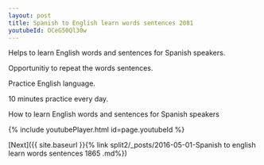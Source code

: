 ```yaml
---
layout: post
title: Spanish to English learn words sentences 2081 
youtubeId: OCeG50Ql30w
---
```

 
 
Helps to learn English words and sentences for Spanish speakers.

Opportunitiy to repeat the words sentences. 

Practice English language. 
 
10 minutes practice every day. 
 
How to learn English words and sentences for Spanish speakers 
 
{% include youtubePlayer.html id=page.youtubeId %}
 
 
[Next]({{ site.baseurl }}{% link  split2/_posts/2016-05-01-Spanish to english learn words sentences 1865 .md%})
 
